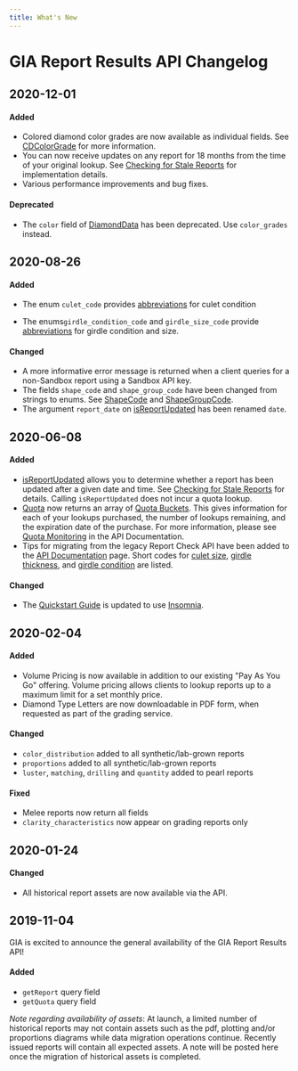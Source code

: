 ```yaml
---
title: What's New
---
```


# GIA Report Results API Changelog

## 2020-12-01

#### Added

- Colored diamond color grades are now available as individual fields. See [CDColorGrade](https://gialaboratory.github.io/report-results/reference/cdcolorgrade.doc.html) for more information.
- You can now receive updates on any report for 18 months from the time of your original lookup. See [Checking for Stale Reports](https://gialaboratory.github.io/report-results/docs/#checking-for-stale-reports) for  implementation details.
- Various performance improvements and bug fixes.

#### Deprecated

- The `color` field of [DiamondData](https://gialaboratory.github.io/report-results/reference/diamonddata.doc.html) has been deprecated. Use `color_grades` instead. 

## 2020-08-26

#### Added

- The enum `culet_code` provides [abbreviations](https://gialaboratory.github.io/report-results/reference/culetcode.doc.html) for culet condition

- The enums`girdle_condition_code` and `girdle_size_code` provide [abbreviations](https://gialaboratory.github.io/report-results/reference/girdle.doc.html) for girdle condition and size.

#### Changed

- A more informative error message is returned when a client queries for a non-Sandbox report using a Sandbox API key.
- The fields `shape_code` and `shape_group_code` have been changed from strings to enums. See [ShapeCode](https://gialaboratory.github.io/report-results/reference/shapecode.doc.html) and [ShapeGroupCode](https://gialaboratory.github.io/report-results/reference/shapegroupcode.doc.html).
- The argument `report_date` on [isReportUpdated](https://gialaboratory.github.io/report-results/reference/reportupdated.doc.html) has been renamed `date`.


## 2020-06-08

#### Added

- [isReportUpdated](https://gialaboratory.github.io/report-results/reference/reportupdated.doc.html) allows you to determine whether a report has been updated after a given date and time. See [Checking for Stale Reports](https://gialaboratory.github.io/report-results/docs/#checking-for-stale-reports) for details. Calling `isReportUpdated` does not incur a quota lookup.
- [Quota](https://gialaboratory.github.io/report-results/reference/quota.doc.html) now returns an array of [Quota Buckets](https://gialaboratory.github.io/report-results/reference/quotabucket.doc.html). This gives information for each of your lookups purchased, the number of lookups remaining, and the expiration date of the purchase. For more information, please see [Quota Monitoring](https://gialaboratory.github.io/report-results/docs/#quota-monitoring) in the API Documentation.
- Tips for migrating from the legacy Report Check API have been added to the [API Documentation](https://gialaboratory.github.io/report-results/docs/#migrating-from-the-legacy-report-check-api) page. Short codes for [culet size](https://gialaboratory.github.io/report-results/docs/#culet-size), [girdle thickness](https://gialaboratory.github.io/report-results/docs/#girdle-thickness), and [girdle condition](https://gialaboratory.github.io/report-results/docs/#girdle-condition) are listed.

#### Changed

- The [Quickstart Guide](https://gialaboratory.github.io/report-results/quickstart/) is updated to use [Insomnia](https://insomnia.rest/).

## 2020-02-04

#### Added
- Volume Pricing is now available in addition to our existing "Pay As You Go" offering.  Volume pricing allows clients to lookup reports up to a maximum limit for a set monthly price.
- Diamond Type Letters are now downloadable in PDF form, when requested as part of the grading service.

#### Changed
- `color_distribution` added to all synthetic/lab-grown reports
- `proportions` added to all synthetic/lab-grown reports
- `luster`, `matching`, `drilling` and `quantity` added to pearl reports

#### Fixed
- Melee reports now return all fields
- `clarity_characteristics` now appear on grading reports only


## 2020-01-24

#### Changed
- All historical report assets are now available via the API.

## 2019-11-04
GIA is excited to announce the general availability of the GIA Report Results API!

#### Added
- `getReport` query field
- `getQuota` query field

_Note regarding availability of assets_: At launch, a limited number of historical reports may not contain assets such as the pdf, plotting and/or proportions diagrams while data migration operations continue. Recently issued reports will contain all expected assets. A note will be posted here once the migration of historical assets is completed.

